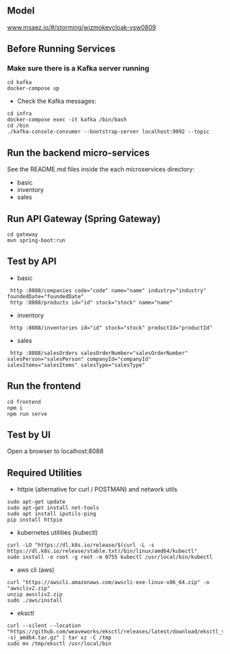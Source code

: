 # 

## Model
www.msaez.io/#/storming/wizmokeycloak-ysw0809

## Before Running Services
### Make sure there is a Kafka server running
```
cd kafka
docker-compose up
```
- Check the Kafka messages:
```
cd infra
docker-compose exec -it kafka /bin/bash
cd /bin
./kafka-console-consumer --bootstrap-server localhost:9092 --topic
```

## Run the backend micro-services
See the README.md files inside the each microservices directory:

- basic
- inventory
- sales


## Run API Gateway (Spring Gateway)
```
cd gateway
mvn spring-boot:run
```

## Test by API
- basic
```
 http :8088/companies code="code" name="name" industry="industry" foundedDate="foundedDate" 
 http :8088/products id="id" stock="stock" name="name" 
```
- inventory
```
 http :8088/inventories id="id" stock="stock" productId="productId" 
```
- sales
```
 http :8088/salesOrders salesOrderNumber="salesOrderNumber" salesPerson="salesPerson" companyId="companyId" salesItems="salesItems" salesType="salesType" 
```


## Run the frontend
```
cd frontend
npm i
npm run serve
```

## Test by UI
Open a browser to localhost:8088

## Required Utilities

- httpie (alternative for curl / POSTMAN) and network utils
```
sudo apt-get update
sudo apt-get install net-tools
sudo apt install iputils-ping
pip install httpie
```

- kubernetes utilities (kubectl)
```
curl -LO "https://dl.k8s.io/release/$(curl -L -s https://dl.k8s.io/release/stable.txt)/bin/linux/amd64/kubectl"
sudo install -o root -g root -m 0755 kubectl /usr/local/bin/kubectl
```

- aws cli (aws)
```
curl "https://awscli.amazonaws.com/awscli-exe-linux-x86_64.zip" -o "awscliv2.zip"
unzip awscliv2.zip
sudo ./aws/install
```

- eksctl 
```
curl --silent --location "https://github.com/weaveworks/eksctl/releases/latest/download/eksctl_$(uname -s)_amd64.tar.gz" | tar xz -C /tmp
sudo mv /tmp/eksctl /usr/local/bin
```

